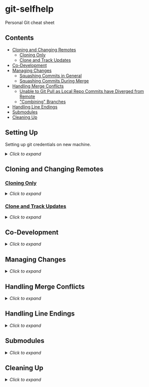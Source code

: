# git-selfhelp

Personal Git cheat sheet


## Contents
- [Cloning and Changing Remotes](#cloning-and-changing-remotes)
    - [Cloning Only](#cloning-only)
    - [Clone and Track Updates](#clone-and-track-updates)
- [Co-Development](#co-development)
- [Managing Changes](#managing-changes)
    - [Squashing Commits in General](#squashing-commits-in-general)
    - [Squashing Commits During Merge](#squashing-commits-during-merge)
- [Handling Merge Conflicts](#handling-merge-conflicts)
    - [Unable to Git Pull as Local Repo Commits have Diverged from Remote](#unable-to-git-pull-as-local-repo-commits-have-diverged-from-remote)
    - ["Combining" Branches](#combining-branches)
- [Handling Line Endings](#handling-line-endings)
- [Submodules](#submodules)
- [Cleaning Up](#cleaning-up)



## Setting Up

Setting up git credentials on new machine. 

<details>
<summary><i>Click to expand</i></summary>

_Reference: GitHub Docs for SSH keys_

1. [Check for existing SSH key on machine](https://docs.github.com/en/authentication/connecting-to-github-with-ssh/checking-for-existing-ssh-keys)

1. [Generate new SSH key if none available](https://docs.github.com/en/authentication/connecting-to-github-with-ssh/generating-a-new-ssh-key-and-adding-it-to-the-ssh-agent)

1. [Add SSH key to GitHub account](https://docs.github.com/en/authentication/connecting-to-github-with-ssh/adding-a-new-ssh-key-to-your-github-account)

1. Use SSH URL for `git clone` (e.g. `ssh://git@github.com/username/repo.git`). Edit in `.git/config` if previously cloned using `https` or `git` URL. [See reference here](https://stackoverflow.com/a/7773605). 

</details>


## Cloning and Changing Remotes

### <u>Cloning Only</u>

<details>
<summary><i>Click to expand</i></summary>

### Objective

To quickly clone a public repo into a private repo. <i>Caveat: clone of public repo on local machine is not usable for development.</i>

### Steps

1. Clone the public repo onto local machine. This includes all branches and commit history, but without any link back to the Github repo, i.e. you will not able to `git fetch` again.

    ```
    git clone --bare <public repo url> <local folder name>
    ```

1. Create private repo on Github.

1. Enter local folder.

    ```
    cd <local folder name>
    ```

1. Push the local version of the contents of public repo to the private repo. 

    ```
    git push --mirror <private repo url>
    ```

1. Delete local folder. 

    ```
    cd ..
    ```

    ```
    rm -rf <local folder name>
    ```

1. Clone private repo.

    ```
    git clone <private repo url> <local folder name>
    ```

1. To setup the new local folder to track changes in the public repo, see steps 7 onward in the [next section](#clone-and-track-updates) to create a tracking remote.

</details>


### <u>Clone and Track Updates</u>

<details>
<summary><i>Click to expand</i></summary>

### Objective

To clone a public repo into a private repo and <u>track changes of the public repo</u>.

### Steps

1. Clone the public repo onto local machine.

    ```text
    git clone <public repo url> <local folder name>
    ```

1. Create private repo on Github.

1. Enter local folder.

    ```text
    cd <local folder name>
    ```

1. Change remote for `origin` for local folder to private repo. `origin` is the default pull/push Git repo for local folder.

    ```text
    git remote set-url origin <private repo url>
    ```

1. Check that the origin remote has been changed.

    ```text
    git remote -v
    ```
        
        > origin <private repo url> (fetch)
        > origin <private repo url> (push)
        

    Alternatively, check that the remote "origin" is set to private repo url in the git config file.

    ```text
    cat .git/config
    ```

1. Push cloned files to `main` branch on private repo. This also sets the upstream for `main` to the `origin` remote. 

    ```text
    git push origin main
    ```

1. Create branch to track public repo.

    ```text
    git branch <tracking branch name>
    ```

1. Create new remote to track public repo.

    ```text
    git remote add <new remote name> <public repo url>
    ```

1. Check that the new tracking remote has been created.

    ```text
    git remote -v
    ```

1. Fetch the branch info from the new tracking remote (aka the public repo).

    ```text
    git fetch <new remote name>
    ```

1. Change the upstream for the new tracking branch to the new tracking remote.

    ```text
    git branch <tracking branch name> --set-upstream-to <tracking remote name>/<branch on public repo>
    ```

1. Check that the main development branch is tracking the private repo and the tracking branch is tracking the public repo.

    ```text
    cat .git/config
    ```

</details>


## Co-Development

<details>

<summary><i>Click to expand</i></summary>

### Managing Branches

Create new feature on new working branch.

1. Create new working branch from existing branch (e.g. 'development').

    ```
    git checkout -b <new branch name> <existing branch name>
    ```

1. Push the new branch to Github (or remote). 

    ```
    git push --set-upstream <remote name> <new branch name>
    ```

</details>


## Managing Changes

<details>

<summary><i>Click to expand</i></summary>

### <u>Squashing Commits in General</u>

1. View commit history.

    ```
    git log --oneline
    ```

1. Squash *x* past commits.

    ```
    git rebase -i HEAD~<x>
    ```

    1. An editor will open. 
    1. Use `pick` or `p` to retain specific commits. Use `squash` or `s` to combine specific commits. 
    1. Once done, save the file and close.
    1. Another editor will open with the new commit messages for further editing if required. 
    1. Once done, save the file and close. 

### <u>Squashing Commits During Merge</U>

To clean up commits on one branch (e.g. dev branch) when merging it into another (e.g. main branch). 

1. Switch to main branch.

    ```
    git switch <main branch>
    ```

1. Use `--squash` flag when merging incoming branch (e.g. dev branch).

    ```
    git merge --squash <dev branch>
    ```

1. Commit the changed files with a single commit message. 

1. Push to recipient branch (e.g. main branch), create Pull Request on GitHub, and merge Pull Request. 

### <u>Undoing Commits</U>

1. Check past commits.

    ```
    git reflog
    ```

1. Reset current branch to desired commit (`HEAD@{x}`).

    ```
    git reset --hard HEAD@{x}
    ```

    For Windows:

    ```
    git reset --hard "HEAD@{x}"
    ```

</details>


## Handling Merge Conflicts

<details>
<summary><i>Click to expand</i></summary>

### <u>Unable to Git Pull as Local Repo Commits have Diverged from Remote</u>

- Fetch changes made to the upstream since the last `git fetch`, merge to local branch, and apply existing local commits to the top of the updated local branch (aka "rebasing the local branch on top of the upstream branch after fetching"). (<i>[Explainer](https://gitolite.com/git-pull--rebase)</i>)

    ```
    git pull --rebase
    ```

### <u>"Combining" Branches</u>

- Merge commits from current branch on top of commits on another branch (stays on current branch). 

    ```
    git rebase <another branch>
    ```

- Check that the commit history on current branch is updated.

    ```
    git log
    ```

- Push the changes to the upstream.

    ```
    git push <remote name> --force-with-lease
    ```

</details>


## Handling Line Endings

<details>
<summary><i>Click to expand</i></summary>

### <u>Set global default line endings for Linux</u>

```
git config --global core.autocrlf input
```

### <u>Set global default line endings for Windows</u>

```
git config --global core.autocrlf true
```

</details>


## Submodules

<details>
<summary><i>Click to expand</i></summary>

### <u>Add submodule to Repo</u>

1. Clone submodule into repo.

    ```
    git submodule add <submodule URL>
    ```

1. Commit and push changes to origin (new submodule folder and new .gitmodules file).

### <u>Clone Repo with Submodules</u>

1. Clone the repo.

1. Initialise submodule.
    
    ```
    git submodule init
    ```

1. Fetch data from submodule project.

    ```
    git submodule update
    ```

</details>


## Cleaning Up

<details>
<summary><i>Click to expand</i></summary>

### Delete Branch

```
git branch -d <old branch>
```

- Use `-D` to force delete.

</details>